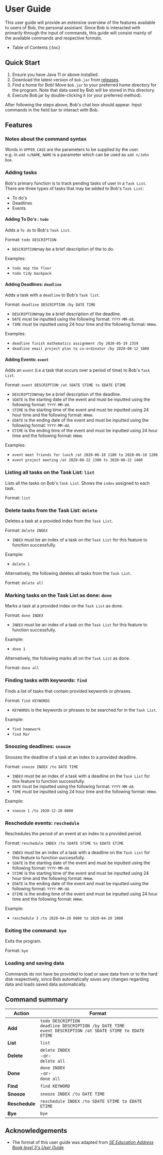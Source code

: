 # User Guide
This user guide will provide an extensive overview of the features available to users of Bob, the personal assistant.
Since Bob is interacted with primarily through the input of commands, this guide will consist mainly of the available
commands and respective formats.
* Table of Contents
{:toc}

## Quick Start
1. Ensure you have Java 11 or above installed.
2. Download the latest version of `Bob.jar` from [releases](https://github.com/Caleblyx/ip/releases).
3. Find a home for Bob! Move `Bob.jar` to your preferred home directory for the program. Note that data 
used by Bob will be stored in this directory.
4. Execute Bob.jar by double-clicking it (or your preferred method).

After following the steps above, Bob's chat box should appear. Input commands in the field bar to interact 
with Bob.
## Features 
### Notes about the command syntax
Words in `UPPER_CASE` are the parameters to be supplied by the user.<br>
  e.g. in `add n/NAME`, `NAME` is a parameter which can be used as `add n/John Doe`.

### Adding tasks
Bob's primary function is to track pending tasks of user in a `Task List`.
There are three types of tasks that may be added to Bob's `Task List`:
   * To do's
   * Deadlines
   * Events
   
#### Adding To Do's : `todo`
Adds a `To do` to Bob's `Task List`.

Format: `todo DESCRIPTION`

* `DESCRIPTION`may be a brief description of the to do.

Examples:
* `todo mop the floor`
* `todo tidy backpack`

#### Adding Deadlines: `deadline`
Adds a task with a `deadline` to Bob's `Task list`.

Format: `deadline DESCRIPTION /by DATE TIME`  
* `DESCRIPTION`may be a brief description of the deadline.
* `DATE` must be inputted using the following format: `YYYY-MM-dd`.
* `TIME` must be inputted using 24 hour time and the following format: `HHmm`.

Examples:
* `deadline finish mathematics assignment /by 2020-05-19 2359`
* `deadline email project plan to co-ordinator /by 2020-08-12 1000`

#### Adding Events: `event`
Adds an `event` (i.e a task that occurs over a period of time) to Bob's `Task List`.

Format: `event DESCRIPTION /at SDATE STIME to EDATE ETIME`
* `DESCRIPTION`may be a brief description of the deadline.
* `SDATE` is the starting date of the event and must be inputted using the following format: `YYYY-MM-dd`.
* `STIME` is the starting time of the event and must be inputted using 24 hour time and the following format: `HHmm`.
* `EDATE` is the ending date of the event and must be inputted using the following format: `YYYY-MM-dd`.
* `ETIME` is the ending time of the event and must be inputted using 24 hour time and the following format: `HHmm`.

Examples:
* `event meet friends for lunch /at 2020-06-18 1100 to 2020-06-18 1200`
* `event project meeting /at 2020-08-22 1300 to 2020-08-22 1400`


### Listing all tasks on the Task List: `list`
Lists all the tasks on Bob's `Task List`. Shows the `index` assigned to each task.

Format: `list`

### Delete tasks from the Task List: `delete`

Deletes a task at a provided index from the `Task List`.

Format: `delete INDEX`

* `INDEX` must be an index of a task on the `Task List` for this feature to function successfully.

Example:
* `delete 1`

Alternatively, the following deletes all tasks from the `Task List`.

Format: `delete all`

### Marking tasks on the Task List as done: `done`

Marks a task at a provided index on the `Task List` as done.

Format: `done INDEX`
* `INDEX` must be an index of a task on the `Task List` for this feature to function successfully.
  
Example:
  * `done 1`
  
Alternatively, the following marks all on the `Task List` as done.

Format: `done all`

### Finding tasks with keywords: `find`
Finds a list of tasks that contain provided keywords or phrases.

Format: `find KEYWORDS`

* `KEYWORDS` is the keywords or phrases to be searched for in the `Task List`.

Example:
* `find homework`
* `find Mar`

### Snoozing deadlines: `snooze`
Snoozes the deadline of a task at an index to a provided deadline.

Format: `snooze INDEX /to DATE TIME`

* `INDEX` must be an index of a task with a deadline on the `Task List` for this feature to function successfully.
* `DATE` must be inputted using the following format: `YYYY-MM-dd`.
* `TIME` must be inputted using 24 hour time and the following format: `HHmm`.

Example:
* `snooze 1 /to 2020-12-20 0800`

### Reschedule events: `reschedule`
Reschedules the period of an event at an index to a provided period.

Format: `reschedule INDEX /to SDATE STIME to EDATE ETIME`

* `INDEX` must be an index of a task with a deadline on the `Task List` for this feature to function successfully.
* `SDATE` is the starting date of the event and must be inputted using the following format: `YYYY-MM-dd`.
* `STIME` is the starting time of the event and must be inputted using 24 hour time and the following format: `HHmm`.
* `EDATE` is the ending date of the event and must be inputted using the following format: `YYYY-MM-dd`.
* `ETIME` is the ending time of the event and must be inputted using 24 hour time and the following format: `HHmm`.

Example:
* `reschedule 3 /to 2020-04-20 0900 to 2020-04-20 1000`

### Exiting the command: `bye`
Exits the program.

Format: `bye`

### Loading and saving data
Commands do not have be provided to load or save data from or to the hard disk respectively, since Bob automatically saves any changes regarding data
and loads saved data automatically.


## Command summary

Action | Format
--------|------------------
**Add** |  `todo DESCRIPTION`<br> `deadline DESCRIPTION /by DATE TIME`  <br> `event DESCRIPTION /at SDATE STIME to EDATE ETIME`
**List** | `list`
**Delete** | `delete INDEX`<br> -or- <br> `delete all`
**Done** | `done INDEX` <br> -or- <br> `done all`
**Find** | `find KEYWORD`
**Snooze** | `snooze INDEX /to DATE TIME`
**Reschedule** | `reschedule INDEX /to SDATE STIME to EDATE ETIME`
**Bye** | `bye`

## Acknowledgements
* The format of this user guide was adapted from [*SE Education Address Book level 3's User Guide*](https://github.com/se-edu/addressbook-level3/blob/master/docs/UserGuide.md)